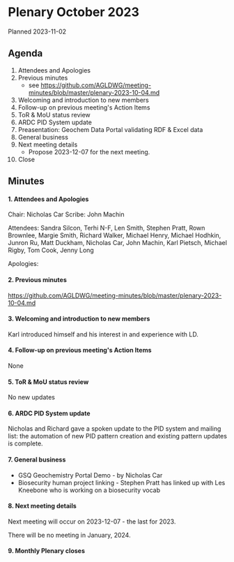 # Plenary October 2023

Planned 2023-11-02

## Agenda

1. Attendees and Apologies
2. Previous minutes
    * see <https://github.com/AGLDWG/meeting-minutes/blob/master/plenary-2023-10-04.md> 
3. Welcoming and introduction to new members
4. Follow-up on previous meeting's Action Items
5. ToR & MoU status review
6. ARDC PID System update
7. Preasentation: Geochem Data Portal validating RDF & Excel data
9. General business
10. Next meeting details
    * Propose 2023-12-07 for the next meeting.
11. Close 

## Minutes
#### 1. Attendees and Apologies

Chair: Nicholas Car
Scribe: John Machin

Attendees: Sandra Silcon, Terhi N-F, Len Smith, Stephen Pratt, Rown Brownlee, Margie Smith, Richard Walker, Michael Henry, Michael Hodhkin, Junron Ru, Matt Duckham,  Nicholas Car, John Machin, Karl Pietsch, Michael Rigby, Tom Cook, Jenny Long

Apologies: 

#### 2. Previous minutes

<https://github.com/AGLDWG/meeting-minutes/blob/master/plenary-2023-10-04.md> 

#### 3. Welcoming and introduction to new members

Karl introduced himself and his interest in and experience with LD.

#### 4. Follow-up on previous meeting's Action Items

None

#### 5. ToR & MoU status review

No new updates

#### 6. ARDC PID System update

Nicholas and Richard gave a spoken update to the PID system and mailing list: the automation of new PID pattern creation and existing pattern updates is complete.

#### 7. General business

* GSQ Geochemistry Portal Demo - by Nicholas Car
* Biosecurity human project linking - Stephen Pratt has linked up with Les Kneebone who is working on a biosecurity vocab

#### 8. Next meeting details

Next meeting will occur on 2023-12-07 - the last for 2023.

There will be no meeting in January, 2024.

#### 9. Monthly Plenary closes
